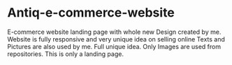 # Antiq-e-commerce-website
E-commerce website landing page with whole new Design created by me. Website is fully responsive and very unique idea on selling online Texts and Pictures are also used by me.
Full unique idea.
Only Images are used from repositories.
This is only a landing page.
